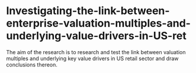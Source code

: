 # Investigating-the-link-between-enterprise-valuation-multiples-and-underlying-value-drivers-in-US-ret
The aim of the research is to research and test the link between valuation multiples and underlying key value drivers in US retail sector and draw conclusions thereon. 

